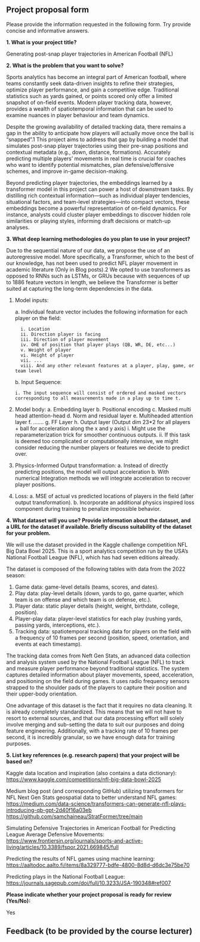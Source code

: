 ## Project proposal form

Please provide the information requested in the following form. Try provide concise and informative answers.

**1. What is your project title?**

Generating post-snap player trajectories in American Football (NFL) 

**2. What is the problem that you want to solve?**

Sports analytics has become an integral part of American football, where teams constantly seek data-driven insights to refine their strategies, optimize player performance, and gain a competitive edge. Traditional statistics such as yards gained, or points scored only offer a limited snapshot of on-field events. Modern player tracking data, however, provides a wealth of spatiotemporal information that can be used to examine nuances in player behaviour and team dynamics.  

Despite the growing availability of detailed tracking data, there remains a gap in the ability to anticipate how players will actually move once the ball is “snapped”.1 This project aims to address that gap by building a model that simulates post-snap player trajectories using their pre-snap positions and contextual metadata (e.g., down, distance, formations). Accurately predicting multiple players’ movements in real time is crucial for coaches who want to identify potential mismatches, plan defensive/offensive schemes, and improve in-game decision-making. 

Beyond predicting player trajectories, the embeddings learned by a transformer model in this project can power a host of downstream tasks. By distilling rich contextual information—such as individual player tendencies, situational factors, and team-level strategies—into compact vectors, these embeddings become a powerful representation of on-field dynamics. For instance, analysts could cluster player embeddings to discover hidden role similarities or playing styles, informing draft decisions or match-up analyses. 

**3. What deep learning methodologies do you plan to use in your project?**

Due to the sequential nature of our data, we propose the use of an autoregressive model. More specifically, a Transformer, which to the best of our knowledge, has not been used to predict NFL player movement in academic literature (Only in Blog posts).2  We opted to use transformers as opposed to RNNs such as LSTMs, or GRUs because with sequences of up to 1886 feature vectors in length, we believe the Transformer is better suited at capturing the long-term dependencies in the data. 

1. Model inputs: 

   a. Individual feature vector includes the following information for each player on the field:
   
         i. Location
         ii. Direction player is facing 
         iii. Direction of player movement 
         iv. OHE of position that player plays (QB, WR, DE, etc...) 
         v. Weight of player 
         vi. Height of player  
         vii. ... 
         viii. And any other relevant features at a player, play, game, or team level 

   b. Input Sequence: 

       i. The input sequence will consist of ordered and masked vectors corresponding to all measurements made in a play up to time t. 

3. Model body: 
    a. Embedding layer 
    b. Positional encoding
    c. Masked multi head attention-head 
    d. Norm and residual layer 
    e. Multiheaded attention layer
    f. ....... 
    g. FF Layer 
    h. Output layer (Output dim 23*2 for all players + ball for acceleration along the x and y axis) 
        i. Might use the reparameterization trick for smoother continuous outputs. 
        ii. If this task is deemed too complicated or computationally intensive, we might consider reducing the number players or features we decide to predict over. 

4. Physics-Informed Output transformation: 
    a. Instead of directly predicting positions, the model will output acceleration 
    b. With numerical Integration methods we will integrate acceleration to recover player positions. 

5. Loss: 
    a. MSE of actual vs predicted locations of players in the field (after output transformation). 
    b. Incorporate an additional physics inspired loss component during training to penalize impossible behavior. 

**4. What dataset will you use? Provide information about the dataset, and a URL for the dataset if available. Briefly discuss suitability of the dataset for your problem.**

We will use the dataset provided in the Kaggle challenge competition NFL Big Data Bowl 2025. This is a sport analytics competition run by the USA’s National Football League (NFL), which has had seven editions already.  

The dataset is composed of the following tables with data from the 2022 season:

1. Game data: game-level details (teams, scores, and dates). 
2. Play data: play-level details (down, yards to go, game quarter, which team is on offense and which team is on defense, etc.). 
3. Player data: static player details (height, weight, birthdate, college, position). 
4. Player-play data: player-level statistics for each play (rushing yards, passing yards, interceptions, etc.). 
5. Tracking data: spatiotemporal tracking data for players on the field with a frequency of 10 frames per second (position, speed, orientation, and events at each timestamp). 

The tracking data comes from Neft Gen Stats, an advanced data collection and analysis system used by the National Football League (NFL) to track and measure player performance beyond traditional statistics. The system captures detailed information about player movements, speed, acceleration, and positioning on the field during games. It uses radio frequency sensors strapped to the shoulder pads of the players to capture their position and their upper-body orientation. 

One advantage of this dataset is the fact that it requires no data cleaning. It is already completely standardized. This means that we will not have to resort to external sources, and that our data processing effort will solely involve merging and sub-setting the data to suit our purposes and doing feature engineering. Additionally, with a tracking rate of 10 frames per second, it is incredibly granular, so we have enough data for training purposes. 

**5. List key references (e.g. research papers) that your project will be based on?**

Kaggle data location and inspiration (also contains a data dictionary): 
https://www.kaggle.com/competitions/nfl-big-data-bowl-2025 

Medium blog post (and corresponding GitHub) utilizing transformers for NFL Next Gen Stats geospatial data to better understand NFL games: 
https://medium.com/data-science/transformers-can-generate-nfl-plays-introducing-qb-gpt-2d40f16a03eb 
https://github.com/samchaineau/StratFormer/tree/main 

Simulating Defensive Trajectories in American Football for Predicting League Average Defensive Movements:  
https://www.frontiersin.org/journals/sports-and-active-living/articles/10.3389/fspor.2021.669845/full 

Predicting the results of NFL games using machine learning: 
https://aaltodoc.aalto.fi/items/8a329777-bdfe-4800-8d8d-d6dc3e75be70 

Predicting plays in the National Football League: 
https://journals.sagepub.com/doi/full/10.3233/JSA-190348#ref007 

**Please indicate whether your project proposal is ready for review (Yes/No):**

Yes

## Feedback (to be provided by the course lecturer)
